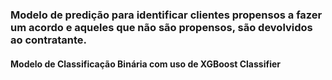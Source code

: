 ### Modelo de predição para identificar clientes propensos a fazer um acordo e aqueles que não são propensos, são devolvidos ao contratante.
#### Modelo de Classificação Binária com uso de XGBoost Classifier
 
